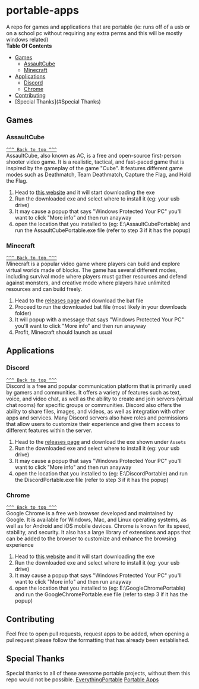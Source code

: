 # portable-apps
A repo for games and applications that are portable (ie: runs off of a usb or on a school pc without requiring any extra perms and this will be mostly windows related)
<br>
**Table Of Contents**
- [Games](#Games)
  - [AssaultCube](#AssaultCube)
  - [Minecraft](#Minecraft)
- [Applications](#Applications)
  - [Discord](#Discord)
  - [Chrome](#Chrome)
- [Contributing](#Contributing)
- [Special Thanks](#Special Thanks)

## Games

### AssaultCube 

[`^^^ Back to top ^^^`](#portable-apps)
<br>
AssaultCube, also known as AC, is a free and open-source first-person shooter video game. It is a realistic, tactical, and fast-paced game that is inspired by the gameplay of the game "Cube". It features different game modes such as Deathmatch, Team Deathmatch, Capture the Flag, and Hold the Flag.

1. Head to [this website](https://portableapps.com/downloading/?a=AssaultCubePortable&s=s&p=&d=pa&n=AssaultCube%20Portable&f=AssaultCubePortable_1.3.0.2_English.paf.exe) and it will start downloading the exe
2. Run the downloaded exe and select where to install it (eg: your usb drive)
3. It may cause a popup that says "Windows Protected Your PC" you'll want to click "More info" and then run anayway
4. open the location that you installed to (eg: E:\AssaultCubePortable) and run the AssaultCubePortable.exe file (refer to step 3 if it has the popup)

### Minecraft

[`^^^ Back to top ^^^`](#portable-apps)
<br>
Minecraft is a popular video game where players can build and explore virtual worlds made of blocks. The game has several different modes, including survival mode where players must gather resources and defend against monsters, and creative mode where players have unlimited resources and can build freely.

1. Head to the [releases page](https://github.com/portablemc/portablemc/releases/) and download the bat file
2. Proceed to run the downloaded bat file (most likely in your downloads folder)
3. It will popup with a message that says "Windows Protected Your PC" you'll want to click "More info" and then run anayway
4. Profit, Minecraft should launch as usual

## Applications

### Discord

[`^^^ Back to top ^^^`](#portable-apps)
<br>
Discord is a free and popular communication platform that is primarily used by gamers and communities. It offers a variety of features such as text, voice, and video chat, as well as the ability to create and join servers (virtual chat rooms) for specific groups or communities. Discord also offers the ability to share files, images, and videos, as well as integration with other apps and services. Many Discord servers also have roles and permissions that allow users to customize their experience and give them access to different features within the server.

1. Head to the [releases page](https://github.com/daemondevin/DiscordPortable/releases/) and download the exe shown under `Assets`
2. Run the downloaded exe and select where to install it (eg: your usb drive)
3. It may cause a popup that says "Windows Protected Your PC" you'll want to click "More info" and then run anayway
4. open the location that you installed to (eg: E:\DiscordPortable) and run the DiscordPortable.exe file (refer to step 3 if it has the popup)

### Chrome

[`^^^ Back to top ^^^`](#portable-apps)
<br>
Google Chrome is a free web browser developed and maintained by Google. It is available for Windows, Mac, and Linux operating systems, as well as for Android and iOS mobile devices. Chrome is known for its speed, stability, and security. It also has a large library of extensions and apps that can be added to the browser to customize and enhance the browsing experience

1. Head to [this website](https://portableapps.com/downloading/?a=GoogleChromePortable&s=s&p=&d=pa&n=Google%20Chrome%20Portable&f=GoogleChromePortable_109.0.5414.120_online.paf.exe) and it will start downloading the exe
2. Run the downloaded exe and select where to install it (eg: your usb drive)
3. It may cause a popup that says "Windows Protected Your PC" you'll want to click "More info" and then run anayway
4. open the location that you installed to (eg: E:\GoogleChromePortable) and run the GoogleChromePortable.exe file (refer to step 3 if it has the popup)

## Contributing 
Feel free to open pull requests, request apps to be added, when opening a pul request please follow the formatting that has already been established. 
## Special Thanks
Special thanks to all of these awesome portable projects, without them this repo would not be possible.
[EverythingPortable](https://github.com/MarioMasta64/EverythingPortable)
[Portable Apps](https://portableapps.com/)
